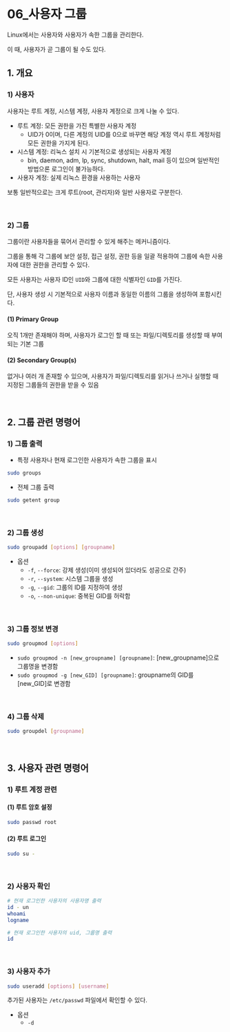 # 06_사용자 그룹

Linux에서는 사용자와 사용자가 속한 그룹을 관리한다.

이 때, 사용자가 곧 그룹이 될 수도 있다.

## 1. 개요

### 1) 사용자

사용자는 루트 계정, 시스템 계정, 사용자 계정으로 크게 나눌 수 있다.

- 루트 계정: 모든 권한을 가진 특별한 사용자 계정
  - UID가 0이며, 다른 계정의 UID를 0으로 바꾸면 해당 계정 역시 루트 계정처럼 모든 권한을 가지게 된다.
- 시스템 계정: 리눅스 설치 시 기본적으로 생성되는 사용자 계정
  - bin, daemon, adm, lp, sync, shutdown, halt, mail 등이 있으며 일반적인 방법으론 로그인이 불가능하다.
- 사용자 계정: 실제 리눅스 환경을 사용하는 사용자

보통 일반적으로는 크게 루트(root, 관리자)와 일반 사용자로 구분한다.

<br>

### 2) 그룹

그룹이란 사용자들을 묶어서 관리할 수 있게 해주는 메커니즘이다.

그룹을 통해 각 그룹에 보안 설정, 접근 설정, 권한 등을 일괄 적용하여 그룹에 속한 사용자에 대한 권한을 관리할 수 있다.

모든 사용자는 사용자 ID인 `UID`와 그룹에 대한 식별자인 `GID`를 가진다.

단, 사용자 생성 시 기본적으로 사용자 이름과 동일한 이름의 그룹을 생성하여 포함시킨다.

#### (1) Primary Group

오직 1개만 존재해야 하며, 사용자가 로그인 할 때 또는 파일/디렉토리를 생성할 때 부여되는 기본 그룹

#### (2) Secondary Group(s)

없거나 여러 개 존재할 수 있으며, 사용자가 파일/디렉토리를 읽거나 쓰거나 실행할 때 지정된 그룹들의 권한을 받을 수 있음

<br>

## 2. 그룹 관련 명령어

### 1) 그룹 출력

- 특정 사용자나 현재 로그인한 사용자가 속한 그룹을 표시

```bash
sudo groups
```

- 전체 그룹 출력

```bash
sudo getent group
```

<br>

### 2) 그룹 생성

```bash
sudo groupadd [options] [groupname]
```

- 옵션
  - `-f`, `--force`: 강제 생성(이미 생성되어 있더라도 성공으로 간주)
  - `-r`, `--system`: 시스템 그룹을 생성
  - `-g`, `--gid`: 그룹의 ID를 지정하여 생성
  - `-o`, `--non-unique`: 중복된 GID를 허락함

<br>

### 3) 그룹 정보 변경

```bash
sudo groupmod [options]
```

-  `sudo groupmod -n [new_groupname] [groupname]`: [new_groupname]으로 그룹명을 변경함
- `sudo groupmod -g [new_GID] [groupname]`: groupname의 GID를 [new_GID]로 변경함

<br>

### 4) 그룹 삭제

```bash
sudo groupdel [groupname]
```

<br>

## 3. 사용자 관련 명령어

### 1) 루트 계정 관련

#### (1) 루트 암호 설정

```bash
sudo passwd root
```

#### (2) 루트 로그인

```bash
sudo su -
```

<br>

### 2) 사용자 확인

```bash
# 현재 로그인한 사용자의 사용자명 출력
id - un
whoami
logname

# 현재 로그인한 사용자의 uid, 그룹명 출력
id
```

<br>

### 3) 사용자 추가

```bash
sudo useradd [options] [username]
```

추가된 사용자는 `/etc/passwd` 파일에서 확인할 수 있다.

- 옵션
  - `-d`

